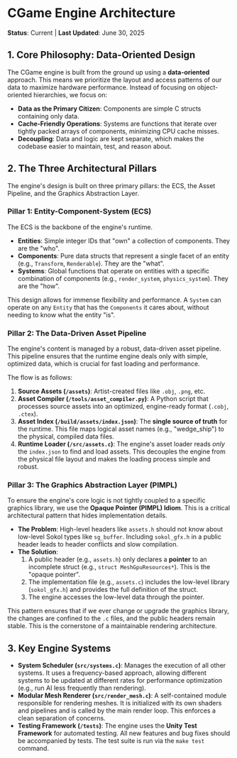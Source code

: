# CGame Engine Architecture

**Status**: Current | **Last Updated**: June 30, 2025

## 1. Core Philosophy: Data-Oriented Design

The CGame engine is built from the ground up using a **data-oriented** approach. This means we prioritize the layout and access patterns of our data to maximize hardware performance. Instead of focusing on object-oriented hierarchies, we focus on:

*   **Data as the Primary Citizen**: Components are simple C structs containing only data.
*   **Cache-Friendly Operations**: Systems are functions that iterate over tightly packed arrays of components, minimizing CPU cache misses.
*   **Decoupling**: Data and logic are kept separate, which makes the codebase easier to maintain, test, and reason about.

## 2. The Three Architectural Pillars

The engine's design is built on three primary pillars: the ECS, the Asset Pipeline, and the Graphics Abstraction Layer.

### Pillar 1: Entity-Component-System (ECS)

The ECS is the backbone of the engine's runtime.

*   **Entities**: Simple integer IDs that "own" a collection of components. They are the "who".
*   **Components**: Pure data structs that represent a single facet of an entity (e.g., `Transform`, `Renderable`). They are the "what".
*   **Systems**: Global functions that operate on entities with a specific combination of components (e.g., `render_system`, `physics_system`). They are the "how".

This design allows for immense flexibility and performance. A `System` can operate on any `Entity` that has the `Components` it cares about, without needing to know what the entity "is".

### Pillar 2: The Data-Driven Asset Pipeline

The engine's content is managed by a robust, data-driven asset pipeline. This pipeline ensures that the runtime engine deals only with simple, optimized data, which is crucial for fast loading and performance.

The flow is as follows:

1.  **Source Assets (`/assets`)**: Artist-created files like `.obj`, `.png`, etc.
2.  **Asset Compiler (`/tools/asset_compiler.py`)**: A Python script that processes source assets into an optimized, engine-ready format (`.cobj`, `.ctex`).
3.  **Asset Index (`/build/assets/index.json`)**: The **single source of truth** for the runtime. This file maps logical asset names (e.g., "wedge_ship") to the physical, compiled data files.
4.  **Runtime Loader (`/src/assets.c`)**: The engine's asset loader reads *only* the `index.json` to find and load assets. This decouples the engine from the physical file layout and makes the loading process simple and robust.

### Pillar 3: The Graphics Abstraction Layer (PIMPL)

To ensure the engine's core logic is not tightly coupled to a specific graphics library, we use the **Opaque Pointer (PIMPL) Idiom**. This is a critical architectural pattern that hides implementation details.

*   **The Problem**: High-level headers like `assets.h` should not know about low-level Sokol types like `sg_buffer`. Including `sokol_gfx.h` in a public header leads to header conflicts and slow compilation.
*   **The Solution**:
    1.  A public header (e.g., `assets.h`) only declares a **pointer** to an incomplete struct (e.g., `struct MeshGpuResources*`). This is the "opaque pointer".
    2.  The implementation file (e.g., `assets.c`) includes the low-level library (`sokol_gfx.h`) and provides the full definition of the struct.
    3.  The engine accesses the low-level data through the pointer.

This pattern ensures that if we ever change or upgrade the graphics library, the changes are confined to the `.c` files, and the public headers remain stable. This is the cornerstone of a maintainable rendering architecture.

## 3. Key Engine Systems

*   **System Scheduler (`src/systems.c`)**: Manages the execution of all other systems. It uses a frequency-based approach, allowing different systems to be updated at different rates for performance optimization (e.g., run AI less frequently than rendering).
*   **Modular Mesh Renderer (`src/render_mesh.c`)**: A self-contained module responsible for rendering meshes. It is initialized with its own shaders and pipelines and is called by the main render loop. This enforces a clean separation of concerns.
*   **Testing Framework (`/tests`)**: The engine uses the **Unity Test Framework** for automated testing. All new features and bug fixes should be accompanied by tests. The test suite is run via the `make test` command.